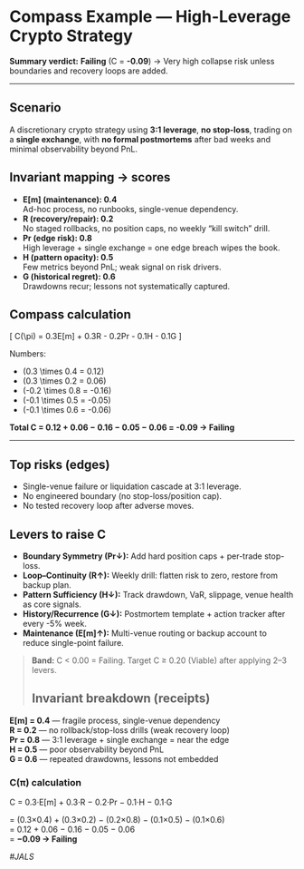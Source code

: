 # Compass Example — High-Leverage Crypto Strategy

**Summary verdict:** **Failing** (C = **-0.09**) → Very high collapse risk unless boundaries and recovery loops are added.

---

## Scenario
A discretionary crypto strategy using **3:1 leverage**, **no stop-loss**, trading on a **single exchange**, with **no formal postmortems** after bad weeks and minimal observability beyond PnL.

## Invariant mapping → scores
- **E[m] (maintenance): 0.4**  
  Ad-hoc process, no runbooks, single-venue dependency.
- **R (recovery/repair): 0.2**  
  No staged rollbacks, no position caps, no weekly “kill switch” drill.
- **Pr (edge risk): 0.8**  
  High leverage + single exchange = one edge breach wipes the book.
- **H (pattern opacity): 0.5**  
  Few metrics beyond PnL; weak signal on risk drivers.
- **G (historical regret): 0.6**  
  Drawdowns recur; lessons not systematically captured.

## Compass calculation
\[
C(\pi) = 0.3E[m] + 0.3R - 0.2Pr - 0.1H - 0.1G
\]

Numbers:
- \(0.3 \times 0.4 = 0.12\)  
- \(0.3 \times 0.2 = 0.06\)  
- \(-0.2 \times 0.8 = -0.16\)  
- \(-0.1 \times 0.5 = -0.05\)  
- \(-0.1 \times 0.6 = -0.06\)

**Total C = 0.12 + 0.06 − 0.16 − 0.05 − 0.06 = -0.09 → Failing**

---

## Top risks (edges)
- Single-venue failure or liquidation cascade at 3:1 leverage.  
- No engineered boundary (no stop-loss/position cap).  
- No tested recovery loop after adverse moves.

## Levers to raise C
- **Boundary Symmetry (Pr↓):** Add hard position caps + per-trade stop-loss.  
- **Loop–Continuity (R↑):** Weekly drill: flatten risk to zero, restore from backup plan.  
- **Pattern Sufficiency (H↓):** Track drawdown, VaR, slippage, venue health as core signals.  
- **History/Recurrence (G↓):** Postmortem template + action tracker after every -5% week.  
- **Maintenance (E[m]↑):** Multi-venue routing or backup account to reduce single-point failure.

> **Band:** C < 0.00 = Failing. Target C ≥ 0.20 (Viable) after applying 2–3 levers.
>## Invariant breakdown (receipts)

**E[m] = 0.4** — fragile process, single-venue dependency  
**R = 0.2** — no rollback/stop-loss drills (weak recovery loop)  
**Pr = 0.8** — 3:1 leverage + single exchange = near the edge  
**H = 0.5** — poor observability beyond PnL  
**G = 0.6** — repeated drawdowns, lessons not embedded

### C(π) calculation
C = 0.3·E[m] + 0.3·R − 0.2·Pr − 0.1·H − 0.1·G

= (0.3×0.4) + (0.3×0.2) − (0.2×0.8) − (0.1×0.5) − (0.1×0.6)  
= 0.12 + 0.06 − 0.16 − 0.05 − 0.06  
= **−0.09 → Failing**

*#JALS*
